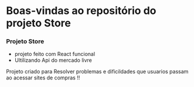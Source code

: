 # Boas-vindas ao repositório do projeto Store 

### Projeto Store

- projeto feito com React funcional 
- Ultilizando Api do mercado livre


Projeto criado para Resolver problemas e dificildades que usuarios passam ao acessar sites de compras !!



